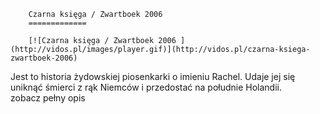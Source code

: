 
        Czarna księga / Zwartboek 2006 
        =============
        
        [![Czarna księga / Zwartboek 2006 ](http://vidos.pl/images/player.gif)](http://vidos.pl/czarna-ksiega-zwartboek-2006)
        
        
 Jest to historia żydowskiej piosenkarki o imieniu Rachel. Udaje jej się uniknąć śmierci z rąk Niemców i przedostać na południe Holandii. zobacz pełny opis
    